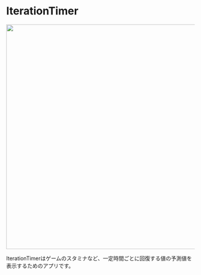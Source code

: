 # IterationTimer
<img width="600px" src="https://user-images.githubusercontent.com/8135472/142008962-ec745f8b-c6b6-4a82-8c5a-bdca69905239.png">

IterationTimerはゲームのスタミナなど、一定時間ごとに回復する値の予測値を表示するためのアプリです。

